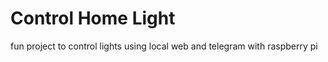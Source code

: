 # Control Home Light
fun project to control lights using local web and telegram with raspberry pi


